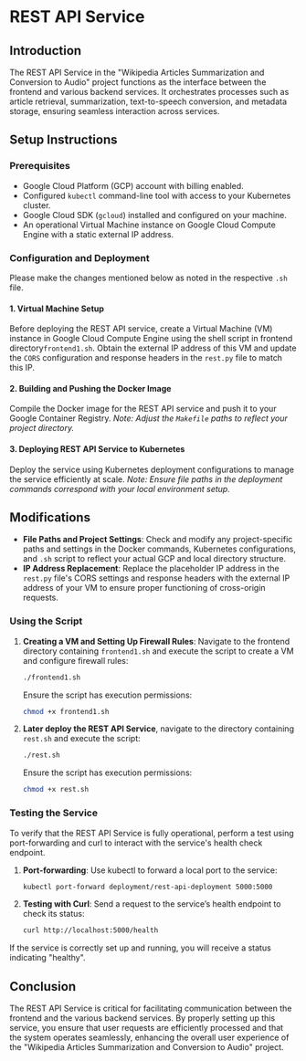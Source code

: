 # REST API Service

## Introduction
The REST API Service in the "Wikipedia Articles Summarization and Conversion to Audio" project functions as the interface between the frontend and various backend services. It orchestrates processes such as article retrieval, summarization, text-to-speech conversion, and metadata storage, ensuring seamless interaction across services.

## Setup Instructions

### Prerequisites
- Google Cloud Platform (GCP) account with billing enabled.
- Configured `kubectl` command-line tool with access to your Kubernetes cluster.
- Google Cloud SDK (`gcloud`) installed and configured on your machine.
- An operational Virtual Machine instance on Google Cloud Compute Engine with a static external IP address.

### Configuration and Deployment
Please make the changes mentioned below as noted in the respective `.sh` file.

#### 1. Virtual Machine Setup
Before deploying the REST API service, create a Virtual Machine (VM) instance in Google Cloud Compute Engine using the shell script in frontend directory`frontend1.sh`. Obtain the external IP address of this VM and update the `CORS` configuration and response headers in the `rest.py` file to match this IP.

#### 2. Building and Pushing the Docker Image
Compile the Docker image for the REST API service and push it to your Google Container Registry.
*Note: Adjust the `Makefile` paths to reflect your project directory.*

#### 3. Deploying REST API Service to Kubernetes
Deploy the service using Kubernetes deployment configurations to manage the service efficiently at scale.
*Note: Ensure file paths in the deployment commands correspond with your local environment setup.*

## Modifications
- **File Paths and Project Settings**: Check and modify any project-specific paths and settings in the Docker commands, Kubernetes configurations, and `.sh` script to reflect your actual GCP and local directory structure.
- **IP Address Replacement**: Replace the placeholder IP address in the `rest.py` file's CORS settings and response headers with the external IP address of your VM to ensure proper functioning of cross-origin requests.

### Using the Script
1. **Creating a VM and Setting Up Firewall Rules**:
   Navigate to the frontend directory containing `frontend1.sh` and execute the script to create a VM and configure firewall rules:
   ```bash
   ./frontend1.sh
   ```
   Ensure the script has execution permissions:
   ```bash
   chmod +x frontend1.sh
   ```
2. **Later deploy the REST API Service**, navigate to the directory containing `rest.sh` and execute the script:
   ```bash
   ./rest.sh
   ```
   Ensure the script has execution permissions:
   ```bash
   chmod +x rest.sh
   ```

### Testing the Service
To verify that the REST API Service is fully operational, perform a test using port-forwarding and curl to interact with the service's health check endpoint.

1. **Port-forwarding**:
   Use kubectl to forward a local port to the service:
   ```bash
   kubectl port-forward deployment/rest-api-deployment 5000:5000
   ```

2. **Testing with Curl**:
   Send a request to the service’s health endpoint to check its status:
   ```bash
   curl http://localhost:5000/health
   ```

If the service is correctly set up and running, you will receive a status indicating "healthy".

## Conclusion
The REST API Service is critical for facilitating communication between the frontend and the various backend services. By properly setting up this service, you ensure that user requests are efficiently processed and that the system operates seamlessly, enhancing the overall user experience of the "Wikipedia Articles Summarization and Conversion to Audio" project.
